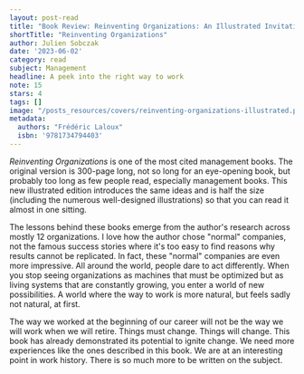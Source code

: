 ```yaml
---
layout: post-read
title: "Book Review: Reinventing Organizations: An Illustrated Invitation to Join the Conversation on Next-Stage Organizations"
shortTitle: "Reinventing Organizations"
author: Julien Sobczak
date: '2023-06-02'
category: read
subject: Management
headline: A peek into the right way to work
note: 15
stars: 4
tags: []
image: "/posts_resources/covers/reinventing-organizations-illustrated.png"
metadata:
  authors: "Frédéric Laloux"
  isbn: '9781734794403'
---
```


_Reinventing Organizations_ is one of the most cited management books. The original version is 300-page long, not so long for an eye-opening book, but probably too long as few people read, especially management books. This new illustrated edition introduces the same ideas and is half the size (including the numerous well-designed illustrations) so that you can read it almost in one sitting.

The lessons behind these books emerge from the author's research across mostly 12 organizations. I love how the author chose "normal" companies, not the famous success stories where it's too easy to find reasons why results cannot be replicated. In fact, these "normal" companies are even more impressive. All around the world, people dare to act differently. When you stop seeing organizations as machines that must be optimized but as living systems that are constantly growing, you enter a world of new possibilities. A world where the way to work is more natural, but feels sadly not natural, at first.

The way we worked at the beginning of our career will not be the way we will work when we will retire. Things must change. Things will change. This book has already demonstrated its potential to ignite change. We need more experiences like the ones described in this book. We are at an interesting point in work history. There is so much more to be written on the subject.
    